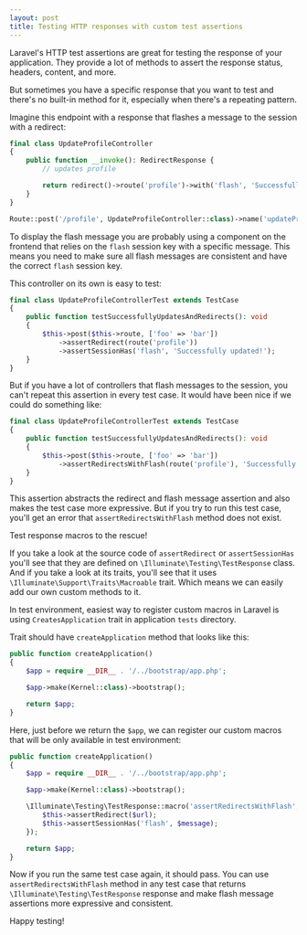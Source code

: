 ```yaml
---
layout: post
title: Testing HTTP responses with custom test assertions
---
```


Laravel's HTTP test assertions are great for testing the response of your application.
They provide a lot of methods to assert the response status, headers, content, and more.

But sometimes you have a specific response that you want to test and there's no built-in method for it, especially when there's a repeating pattern.

<!--more-->

Imagine this endpoint with a response that flashes a message to the session with a redirect:

```php
final class UpdateProfileController
{
    public function __invoke(): RedirectResponse {
        // updates profile

        return redirect()->route('profile')->with('flash', 'Successfully updated!');
    }
}

Route::post('/profile', UpdateProfileController::class)->name('updateProfile');
```

To display the flash message you are probably using a component on the frontend that relies on the `flash` session key with a specific message.
This means you need to make sure all flash messages are consistent and have the correct `flash` session key.

This controller on its own is easy to test:

```php
final class UpdateProfileControllerTest extends TestCase
{
    public function testSuccessfullyUpdatesAndRedirects(): void
    {
        $this->post($this->route, ['foo' => 'bar'])
            ->assertRedirect(route('profile'))
            ->assertSessionHas('flash', 'Successfully updated!');
    }
}
```

But if you have a lot of controllers that flash messages to the session, you can't repeat this assertion in every test case.
It would have been nice if we could do something like:

```php
final class UpdateProfileControllerTest extends TestCase
{
    public function testSuccessfullyUpdatesAndRedirects(): void
    {
        $this->post($this->route, ['foo' => 'bar'])
            ->assertRedirectsWithFlash(route('profile'), 'Successfully updated!');
    }
}
```

This assertion abstracts the redirect and flash message assertion and also makes the test case more expressive.
But if you try to run this test case, you'll get an error that `assertRedirectsWithFlash` method does not exist.

Test response macros to the rescue!

If you take a look at the source code of `assertRedirect` or `assertSessionHas` you'll see that they are defined on `\Illuminate\Testing\TestResponse` class.
And if you take a look at its traits, you'll see that it uses `\Illuminate\Support\Traits\Macroable` trait. Which means we can easily add our own custom methods to it.

In test environment, easiest way to register custom macros in Laravel is using `CreatesApplication` trait in application `tests` directory.

Trait should have `createApplication` method that looks like this:

```php
public function createApplication()
{
    $app = require __DIR__ . '/../bootstrap/app.php';

    $app->make(Kernel::class)->bootstrap();

    return $app;
}
```

Here, just before we return the `$app`, we can register our custom macros that will be only available in test environment:

```php
public function createApplication()
{
    $app = require __DIR__ . '/../bootstrap/app.php';

    $app->make(Kernel::class)->bootstrap();

    \Illuminate\Testing\TestResponse::macro('assertRedirectsWithFlash', function (string $url, string $message) {
        $this->assertRedirect($url);
        $this->assertSessionHas('flash', $message);
    });

    return $app;
}
```

Now if you run the same test case again, it should pass.
You can use `assertRedirectsWithFlash` method in any test case that returns `\Illuminate\Testing\TestResponse` response and make flash message assertions more expressive and consistent.

Happy testing!
